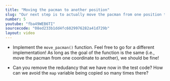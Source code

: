 ```yaml
---
title: "Moving the pacman to another position"
slug: "Our next step is to actually move the pacman from one position to another."
number: 5
youtube: "fba49WEB6TI"
sourcecode: "08ed233b1dd4fc6029976282a41d729b"
layout: video
---
```


* Implement the `move_pacman()` function. Feel free to go for a different implementation! As long as the goal of the function is the same (i.e., move the pacman from one coordinate to another), we should be fine! 

* Can you remove the redudancy that we have now in the test code? How can we avoid the `map` variable being copied so many times there?

